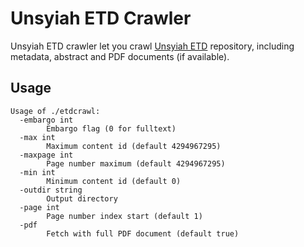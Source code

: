 # Unsyiah ETD Crawler
Unsyiah ETD crawler let you crawl [Unsyiah ETD](https://etd.unsyiah.ac.id) repository, including metadata, abstract and PDF documents (if available).

## Usage
```
Usage of ./etdcrawl:
  -embargo int
    	Embargo flag (0 for fulltext)
  -max int
    	Maximum content id (default 4294967295)
  -maxpage int
    	Page number maximum (default 4294967295)
  -min int
    	Minimum content id (default 0)
  -outdir string
    	Output directory
  -page int
    	Page number index start (default 1)
  -pdf
    	Fetch with full PDF document (default true)
```
